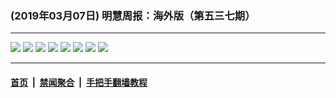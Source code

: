 ### (2019年03月07日) 明慧周报：海外版（第五三七期）

---

<img src="http://qikan.minghui.org/mhqkpage/qikanimage/2019/03/06/mhzb_537_read-online1.png"/> 

<img src="http://qikan.minghui.org/mhqkpage/qikanimage/2019/03/06/mhzb_537_read-online2.png"/> 

<img src="http://qikan.minghui.org/mhqkpage/qikanimage/2019/03/06/mhzb_537_read-online3.png"/> 

<img src="http://qikan.minghui.org/mhqkpage/qikanimage/2019/03/06/mhzb_537_read-online4.png"/> 

<img src="http://qikan.minghui.org/mhqkpage/qikanimage/2019/03/06/mhzb_537_read-online5.png"/> 

<img src="http://qikan.minghui.org/mhqkpage/qikanimage/2019/03/06/mhzb_537_read-online6.png"/> 

<img src="http://qikan.minghui.org/mhqkpage/qikanimage/2019/03/06/mhzb_537_read-online7.png"/> 

<img src="http://qikan.minghui.org/mhqkpage/qikanimage/2019/03/06/mhzb_537_read-online8.png"/> 



---

#### [首页](../../../..) &nbsp;|&nbsp; [禁闻聚合](https://github.com/gfw-breaker/banned-news) &nbsp;|&nbsp; [手把手翻墙教程](https://github.com/gfw-breaker/guides) 